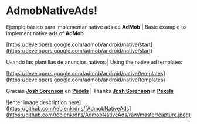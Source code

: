 # AdmobNativeAds!

Ejemplo básico para implementar native ads de **AdMob** | Basic example to implement native ads of **AdMob**

[https://developers.google.com/admob/android/native/start](https://developers.google.com/admob/android/native/start)

Usando las plantillas de anuncios nativos | Using the native ad templates

[https://developers.google.com/admob/android/native/templates](https://developers.google.com/admob/android/native/templates)

Gracias  **[Josh Sorenson](https://www.pexels.com/es-es/@joshsorenson?utm_content=attributionCopyText&utm_medium=referral&utm_source=pexels)** en **[Pexels](https://www.pexels.com/es-es/foto/adentro-altavoces-conexion-contemporaneo-1714208/?utm_content=attributionCopyText&utm_medium=referral&utm_source=pexels)** | Thanks  **[Josh Sorenson](https://www.pexels.com/es-es/@joshsorenson?utm_content=attributionCopyText&utm_medium=referral&utm_source=pexels)** in **[Pexels](https://www.pexels.com/es-es/foto/adentro-altavoces-conexion-contemporaneo-1714208/?utm_content=attributionCopyText&utm_medium=referral&utm_source=pexels)**

![enter image description here](https://github.com/rebienkrdns/[AdmobNativeAds](https://github.com/rebienkrdns/AdmobNativeAds/raw/master/capture.jpeg)

